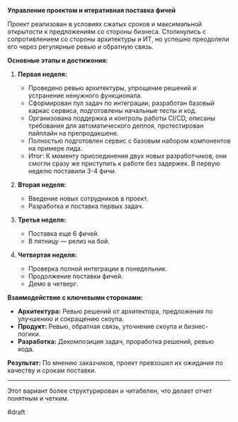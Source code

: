 
**Управление проектом и итеративная поставка фичей**

Проект реализован в условиях сжатых сроков и максимальной открытости к предложениям со стороны бизнеса. Столкнулись с сопротивлением со стороны архитектуры и ИТ, но успешно преодолели его через регулярные ревью и обратную связь.

**Основные этапы и достижения:**

1. **Первая неделя:**
   - Проведено ревью архитектуры, упрощение решений и устранение ненужного функционала.
   - Сформирован пул задач по интеграции, разработан базовый каркас сервиса, подготовлены начальные тесты и код.
   - Организована поддержка и контроль работы CI/CD, описаны требования для автоматического деплоя, протестирован пайплайн на препродакшене.
   - Полностью подготовлен сервис с базовым набором компонентов на примере лида.
   - Итог: К моменту присоединения двух новых разработчиков, они смогли сразу же приступить к работе без задержек. В первую неделю поставили 3-4 фичи.

2. **Вторая неделя:**
   - Введение новых сотрудников в проект.
   - Разработка и поставка первых задач.

3. **Третья неделя:**
   - Поставка еще 6 фичей.
   - В пятницу — релиз на бой.

4. **Четвертая неделя:**
   - Проверка полной интеграции в понедельник.
   - Продолжение поставки фичей.
   - Демо в четверг.

**Взаимодействие с ключевыми сторонами:**

- **Архитектура:** Ревью решений от архитектора, предложения по улучшению и сокращению скоупа.
- **Продукт:** Ревью, обратная связь, уточнение скоупа и бизнес-логики.
- **Разработка:** Декомпозиция задач, проработка решений, ревью кода.

**Результат:** По мнению заказчиков, проект превзошел их ожидания по качеству и срокам поставки.

---

Этот вариант более структурирован и читабелен, что делает отчет понятным и четким.

#draft